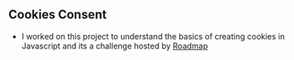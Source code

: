 ## Cookies Consent
* I worked on this project to understand the basics of creating cookies in Javascript and its a challenge hosted by [Roadmap](https://roadmap.sh/projects/cookie-consent)